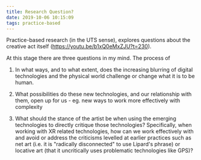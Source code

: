 ```yaml
---
title: Research Question?
date: 2019-10-06 10:15:09
tags: practice-based
---
```


Practice-based research (in the UTS sense), explores questions about the creative act itself (https://youtu.be/b1xQ0eMxZJU?t=230).

At this stage there are three questions in my mind. The process of

1.   In what ways, and to what extent, does the increasing blurring of digital technologies and the physical world challenge or change what it is  to be human.

2.   What possibilities do these new technologies, and our relationship with them, open up for us - eg. new ways to work more effectively with complexity

3.   What should the stance of the artist be when using the emerging technologies to directly critique those technologies? Specifically, when working with XR related technologies, how can we work effectively with and avoid or address the criticisms levelled at earlier practices such as net art (i.e. it is "radically disconnected" to use Lipard's phrase) or locative art (that it uncritically uses problematic technologies like GPS)?
